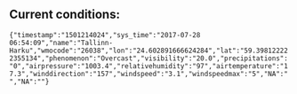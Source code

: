 ## Current conditions: 
 ``` {"timestamp":"1501214024","sys_time":"2017-07-28 06:54:09","name":"Tallinn-Harku","wmocode":"26038","lon":"24.602891666624284","lat":"59.398122222355134","phenomenon":"Overcast","visibility":"20.0","precipitations":"0","airpressure":"1003.4","relativehumidity":"97","airtemperature":"17.3","winddirection":"157","windspeed":"3.1","windspeedmax":"5","NA":"","NA":""} ```
